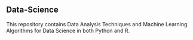## Data-Science
This repository contains Data Analysis Techniques and Machine Learning Algorithms for Data Science in both Python and R.

